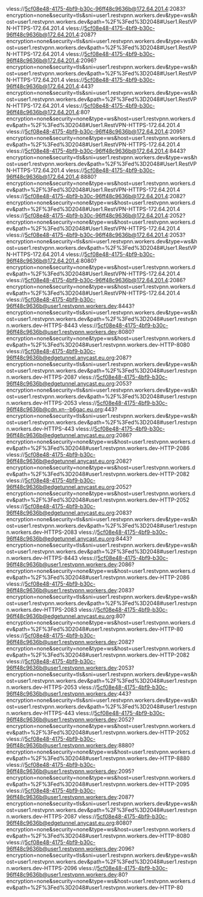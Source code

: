 vless://5cf08e48-4175-4bf9-b30c-96ff48c9636b@172.64.201.4:2083?encryption=none&security=tls&sni=user1.restvpnn.workers.dev&type=ws&host=user1.restvpnn.workers.dev&path=%2F%3Fed%3D2048#User1.RestVPN-HTTPS-172.64.201.4
vless://5cf08e48-4175-4bf9-b30c-96ff48c9636b@172.64.201.4:2087?encryption=none&security=tls&sni=user1.restvpnn.workers.dev&type=ws&host=user1.restvpnn.workers.dev&path=%2F%3Fed%3D2048#User1.RestVPN-HTTPS-172.64.201.4
vless://5cf08e48-4175-4bf9-b30c-96ff48c9636b@172.64.201.4:2096?encryption=none&security=tls&sni=user1.restvpnn.workers.dev&type=ws&host=user1.restvpnn.workers.dev&path=%2F%3Fed%3D2048#User1.RestVPN-HTTPS-172.64.201.4
vless://5cf08e48-4175-4bf9-b30c-96ff48c9636b@172.64.201.4:443?encryption=none&security=tls&sni=user1.restvpnn.workers.dev&type=ws&host=user1.restvpnn.workers.dev&path=%2F%3Fed%3D2048#User1.RestVPN-HTTPS-172.64.201.4
vless://5cf08e48-4175-4bf9-b30c-96ff48c9636b@172.64.201.4:80?encryption=none&security=none&type=ws&host=user1.restvpnn.workers.dev&path=%2F%3Fed%3D2048#User1.RestVPN-HTTPS-172.64.201.4
vless://5cf08e48-4175-4bf9-b30c-96ff48c9636b@172.64.201.4:2095?encryption=none&security=none&type=ws&host=user1.restvpnn.workers.dev&path=%2F%3Fed%3D2048#User1.RestVPN-HTTPS-172.64.201.4
vless://5cf08e48-4175-4bf9-b30c-96ff48c9636b@172.64.201.4:8443?encryption=none&security=tls&sni=user1.restvpnn.workers.dev&type=ws&host=user1.restvpnn.workers.dev&path=%2F%3Fed%3D2048#User1.RestVPN-HTTPS-172.64.201.4
vless://5cf08e48-4175-4bf9-b30c-96ff48c9636b@172.64.201.4:8880?encryption=none&security=none&type=ws&host=user1.restvpnn.workers.dev&path=%2F%3Fed%3D2048#User1.RestVPN-HTTPS-172.64.201.4
vless://5cf08e48-4175-4bf9-b30c-96ff48c9636b@172.64.201.4:2082?encryption=none&security=none&type=ws&host=user1.restvpnn.workers.dev&path=%2F%3Fed%3D2048#User1.RestVPN-HTTPS-172.64.201.4
vless://5cf08e48-4175-4bf9-b30c-96ff48c9636b@172.64.201.4:2052?encryption=none&security=none&type=ws&host=user1.restvpnn.workers.dev&path=%2F%3Fed%3D2048#User1.RestVPN-HTTPS-172.64.201.4
vless://5cf08e48-4175-4bf9-b30c-96ff48c9636b@172.64.201.4:2053?encryption=none&security=tls&sni=user1.restvpnn.workers.dev&type=ws&host=user1.restvpnn.workers.dev&path=%2F%3Fed%3D2048#User1.RestVPN-HTTPS-172.64.201.4
vless://5cf08e48-4175-4bf9-b30c-96ff48c9636b@172.64.201.4:8080?encryption=none&security=none&type=ws&host=user1.restvpnn.workers.dev&path=%2F%3Fed%3D2048#User1.RestVPN-HTTPS-172.64.201.4
vless://5cf08e48-4175-4bf9-b30c-96ff48c9636b@172.64.201.4:2086?encryption=none&security=none&type=ws&host=user1.restvpnn.workers.dev&path=%2F%3Fed%3D2048#User1.RestVPN-HTTPS-172.64.201.4
vless://5cf08e48-4175-4bf9-b30c-96ff48c9636b@user1.restvpnn.workers.dev:8443?encryption=none&security=tls&sni=user1.restvpnn.workers.dev&type=ws&host=user1.restvpnn.workers.dev&path=%2F%3Fed%3D2048#user1.restvpnn.workers.dev-HTTPS-8443
vless://5cf08e48-4175-4bf9-b30c-96ff48c9636b@user1.restvpnn.workers.dev:8080?encryption=none&security=none&type=ws&host=user1.restvpnn.workers.dev&path=%2F%3Fed%3D2048#user1.restvpnn.workers.dev-HTTP-8080
vless://5cf08e48-4175-4bf9-b30c-96ff48c9636b@edgetunnel.anycast.eu.org:2087?encryption=none&security=tls&sni=user1.restvpnn.workers.dev&type=ws&host=user1.restvpnn.workers.dev&path=%2F%3Fed%3D2048#user1.restvpnn.workers.dev-HTTPS-2087
vless://5cf08e48-4175-4bf9-b30c-96ff48c9636b@edgetunnel.anycast.eu.org:2053?encryption=none&security=tls&sni=user1.restvpnn.workers.dev&type=ws&host=user1.restvpnn.workers.dev&path=%2F%3Fed%3D2048#user1.restvpnn.workers.dev-HTTPS-2053
vless://5cf08e48-4175-4bf9-b30c-96ff48c9636b@cdn.xn--b6gac.eu.org:443?encryption=none&security=tls&sni=user1.restvpnn.workers.dev&type=ws&host=user1.restvpnn.workers.dev&path=%2F%3Fed%3D2048#user1.restvpnn.workers.dev-HTTPS-443
vless://5cf08e48-4175-4bf9-b30c-96ff48c9636b@edgetunnel.anycast.eu.org:2086?encryption=none&security=none&type=ws&host=user1.restvpnn.workers.dev&path=%2F%3Fed%3D2048#user1.restvpnn.workers.dev-HTTP-2086
vless://5cf08e48-4175-4bf9-b30c-96ff48c9636b@edgetunnel.anycast.eu.org:2082?encryption=none&security=none&type=ws&host=user1.restvpnn.workers.dev&path=%2F%3Fed%3D2048#user1.restvpnn.workers.dev-HTTP-2082
vless://5cf08e48-4175-4bf9-b30c-96ff48c9636b@edgetunnel.anycast.eu.org:2052?encryption=none&security=none&type=ws&host=user1.restvpnn.workers.dev&path=%2F%3Fed%3D2048#user1.restvpnn.workers.dev-HTTP-2052
vless://5cf08e48-4175-4bf9-b30c-96ff48c9636b@edgetunnel.anycast.eu.org:2083?encryption=none&security=tls&sni=user1.restvpnn.workers.dev&type=ws&host=user1.restvpnn.workers.dev&path=%2F%3Fed%3D2048#user1.restvpnn.workers.dev-HTTPS-2083
vless://5cf08e48-4175-4bf9-b30c-96ff48c9636b@edgetunnel.anycast.eu.org:8443?encryption=none&security=tls&sni=user1.restvpnn.workers.dev&type=ws&host=user1.restvpnn.workers.dev&path=%2F%3Fed%3D2048#user1.restvpnn.workers.dev-HTTPS-8443
vless://5cf08e48-4175-4bf9-b30c-96ff48c9636b@user1.restvpnn.workers.dev:2086?encryption=none&security=none&type=ws&host=user1.restvpnn.workers.dev&path=%2F%3Fed%3D2048#user1.restvpnn.workers.dev-HTTP-2086
vless://5cf08e48-4175-4bf9-b30c-96ff48c9636b@user1.restvpnn.workers.dev:2083?encryption=none&security=tls&sni=user1.restvpnn.workers.dev&type=ws&host=user1.restvpnn.workers.dev&path=%2F%3Fed%3D2048#user1.restvpnn.workers.dev-HTTPS-2083
vless://5cf08e48-4175-4bf9-b30c-96ff48c9636b@edgetunnel.anycast.eu.org:80?encryption=none&security=none&type=ws&host=user1.restvpnn.workers.dev&path=%2F%3Fed%3D2048#user1.restvpnn.workers.dev-HTTP-80
vless://5cf08e48-4175-4bf9-b30c-96ff48c9636b@user1.restvpnn.workers.dev:2082?encryption=none&security=none&type=ws&host=user1.restvpnn.workers.dev&path=%2F%3Fed%3D2048#user1.restvpnn.workers.dev-HTTP-2082
vless://5cf08e48-4175-4bf9-b30c-96ff48c9636b@user1.restvpnn.workers.dev:2053?encryption=none&security=tls&sni=user1.restvpnn.workers.dev&type=ws&host=user1.restvpnn.workers.dev&path=%2F%3Fed%3D2048#user1.restvpnn.workers.dev-HTTPS-2053
vless://5cf08e48-4175-4bf9-b30c-96ff48c9636b@user1.restvpnn.workers.dev:443?encryption=none&security=tls&sni=user1.restvpnn.workers.dev&type=ws&host=user1.restvpnn.workers.dev&path=%2F%3Fed%3D2048#user1.restvpnn.workers.dev-HTTPS-443
vless://5cf08e48-4175-4bf9-b30c-96ff48c9636b@user1.restvpnn.workers.dev:2052?encryption=none&security=none&type=ws&host=user1.restvpnn.workers.dev&path=%2F%3Fed%3D2048#user1.restvpnn.workers.dev-HTTP-2052
vless://5cf08e48-4175-4bf9-b30c-96ff48c9636b@user1.restvpnn.workers.dev:8880?encryption=none&security=none&type=ws&host=user1.restvpnn.workers.dev&path=%2F%3Fed%3D2048#user1.restvpnn.workers.dev-HTTP-8880
vless://5cf08e48-4175-4bf9-b30c-96ff48c9636b@user1.restvpnn.workers.dev:2095?encryption=none&security=none&type=ws&host=user1.restvpnn.workers.dev&path=%2F%3Fed%3D2048#user1.restvpnn.workers.dev-HTTP-2095
vless://5cf08e48-4175-4bf9-b30c-96ff48c9636b@user1.restvpnn.workers.dev:2087?encryption=none&security=tls&sni=user1.restvpnn.workers.dev&type=ws&host=user1.restvpnn.workers.dev&path=%2F%3Fed%3D2048#user1.restvpnn.workers.dev-HTTPS-2087
vless://5cf08e48-4175-4bf9-b30c-96ff48c9636b@edgetunnel.anycast.eu.org:8080?encryption=none&security=none&type=ws&host=user1.restvpnn.workers.dev&path=%2F%3Fed%3D2048#user1.restvpnn.workers.dev-HTTP-8080
vless://5cf08e48-4175-4bf9-b30c-96ff48c9636b@user1.restvpnn.workers.dev:2096?encryption=none&security=tls&sni=user1.restvpnn.workers.dev&type=ws&host=user1.restvpnn.workers.dev&path=%2F%3Fed%3D2048#user1.restvpnn.workers.dev-HTTPS-2096
vless://5cf08e48-4175-4bf9-b30c-96ff48c9636b@user1.restvpnn.workers.dev:80?encryption=none&security=none&type=ws&host=user1.restvpnn.workers.dev&path=%2F%3Fed%3D2048#user1.restvpnn.workers.dev-HTTP-80
